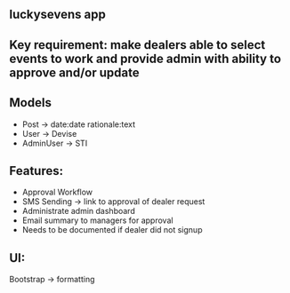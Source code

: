 ## luckysevens app

## Key requirement: make dealers able to select events to work and provide admin with ability to approve and/or update

## Models
- Post -> date:date rationale:text
- User -> Devise
- AdminUser -> STI

## Features:
- Approval Workflow
- SMS Sending -> link to approval of dealer request
- Administrate admin dashboard
- Email summary to managers for approval
- Needs to be documented if dealer did not signup

## UI:
Bootstrap -> formatting